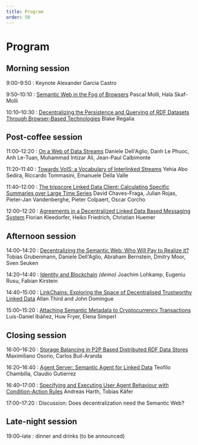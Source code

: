 ```yaml
---
title: Program
order: 50
---
```

# Program

## Morning session
9:00–9:50
: Keynote
<span class="authors">Alexander Garcia Castro</span>

9:50–10:10
: [Semantic Web in the Fog of Browsers](http://ceur-ws.org/Vol-1934/contribution-02.pdf)
<span class="authors">Pascal Molli, Hala Skaf-Molli</span>

10:10–10:30
: [Decentralizing the Persistence and Querying of RDF Datasets Through Browser-Based Technologies](http://ceur-ws.org/Vol-1934/contribution-03.pdf)
<span class="authors">Blake Regalia</span>

## Post-coffee session
11:00–12:20
: [On a Web of Data Streams](https://dellaglio.github.io/webstreams/index.html)
<span class="authors">Daniele Dell'Aglio, Danh Le Phuoc, Anh Le-Tuan, Muhammad Intizar Ali, Jean-Paul Calbimonte</span>

11:20–11:40
: [Towards VoIS: a Vocabulary of Interlinked Streams](http://ceur-ws.org/Vol-1934/contribution-12.pdf)
<span class="authors">Yehia Abo Sedira, Riccardo Tommasini, Emanuele Della Valle</span>

11:40–12:00
: [The tripscore Linked Data Client: Calculating Specific Summaries over Large Time Series](https://cef-oasis.github.io/tripscore/tripscore.html)
<span class="authors">David Chaves-Fraga, Julian Rojas, Pieter-Jan Vandenberghe, Pieter Colpaert, Oscar Corcho</span>

12:00–12:20
: [Agreements in a Decentralized Linked Data Based Messaging System](http://ceur-ws.org/Vol-1934/contribution-07.pdf)
<span class="authors">Florian Kleedorfer, Heiko Friedrich, Christian Huemer</span>

## Afternoon session
14:00–14:20
: [Decentralizing the Semantic Web: Who Will Pay to Realize it?](http://ceur-ws.org/Vol-1934/contribution-01.pdf)
<span class="authors">Tobias Grubenmann, Daniele Dell'Aglio, Abraham Bernstein, Dmitry Moor, Sven Seuken</span>

14:20–14:40
: [Identity and Blockchain](https://openreview.net/forum?id=HJ94gXtUZ&noteId=HJ94gXtUZ)
<em>(demo)</em>
<span class="authors">Joachim Lohkamp, Eugeniu Rusu, Fabian Kirstein</span>

14:40–15:00
: [LinkChains: Exploring the Space of Decentralised Trustworthy Linked Data](http://blockchain.kmi.open.ac.uk/desemweb2017/desemweb2017.html)
<span class="authors">Allan Third and John Domingue</span>

15:00–15:20
: [Attaching Semantic Metadata to Cryptocurrency Transactions](http://ceur-ws.org/Vol-1934/contribution-05.pdf)
<span class="authors">Luis-Daniel Ibáñez, Huw Fryer, Elena Simperl</span>


## Closing session
16:00–16:20
: [Storage Balancing in P2P Based Distributed RDF Data Stores](http://ceur-ws.org/Vol-1934/contribution-04.pdf)
<span class="authors">Maximiliano Osorio, Carlos Buil-Aranda</span>

16:20–16:40
: [Agent Server: Semantic Agent for Linked Data](https://agentsemantic.herokuapp.com/index.html)
<span class="authors">Teofilo Chambilla, Claudio Gutierrez</span>

16:40–17:00
: [Specifying and Executing User Agent Behaviour with Condition-Action Rules](http://ceur-ws.org/Vol-1934/contribution-09.pdf)
<span class="authors">Andreas Harth, Tobias Käfer</span>

17:00–17:20
: Discussion: Does decentralization need the Semantic Web?

## Late-night session
19:00–late
: dinner and drinks (to be announced)

